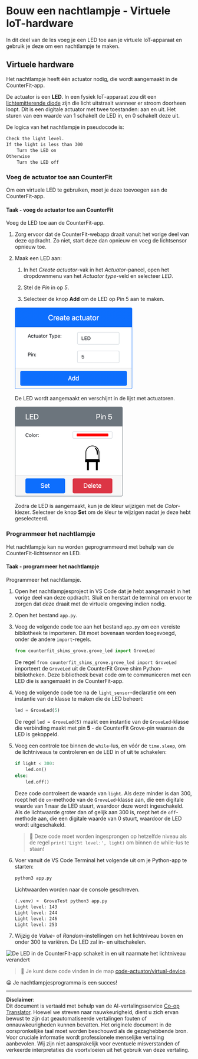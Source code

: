 <!--
CO_OP_TRANSLATOR_METADATA:
{
  "original_hash": "9c640f93263fd9adbfda920739e09feb",
  "translation_date": "2025-08-27T21:54:58+00:00",
  "source_file": "1-getting-started/lessons/3-sensors-and-actuators/virtual-device-actuator.md",
  "language_code": "nl"
}
-->
# Bouw een nachtlampje - Virtuele IoT-hardware

In dit deel van de les voeg je een LED toe aan je virtuele IoT-apparaat en gebruik je deze om een nachtlampje te maken.

## Virtuele hardware

Het nachtlampje heeft één actuator nodig, die wordt aangemaakt in de CounterFit-app.

De actuator is een **LED**. In een fysiek IoT-apparaat zou dit een [lichtemitterende diode](https://wikipedia.org/wiki/Light-emitting_diode) zijn die licht uitstraalt wanneer er stroom doorheen loopt. Dit is een digitale actuator met twee toestanden: aan en uit. Het sturen van een waarde van 1 schakelt de LED in, en 0 schakelt deze uit.

De logica van het nachtlampje in pseudocode is:

```output
Check the light level.
If the light is less than 300
    Turn the LED on
Otherwise
    Turn the LED off
```

### Voeg de actuator toe aan CounterFit

Om een virtuele LED te gebruiken, moet je deze toevoegen aan de CounterFit-app.

#### Taak - voeg de actuator toe aan CounterFit

Voeg de LED toe aan de CounterFit-app.

1. Zorg ervoor dat de CounterFit-webapp draait vanuit het vorige deel van deze opdracht. Zo niet, start deze dan opnieuw en voeg de lichtsensor opnieuw toe.

1. Maak een LED aan:

    1. In het *Create actuator*-vak in het *Actuator*-paneel, open het dropdownmenu van het *Actuator type*-veld en selecteer *LED*.

    1. Stel de *Pin* in op *5*.

    1. Selecteer de knop **Add** om de LED op Pin 5 aan te maken.

    ![De LED-instellingen](../../../../../translated_images/counterfit-create-led.ba9db1c9b8c622a635d6dfae5cdc4e70c2b250635bd4f0601c6cf0bd22b7ba46.nl.png)

    De LED wordt aangemaakt en verschijnt in de lijst met actuatoren.

    ![De aangemaakte LED](../../../../../translated_images/counterfit-led.c0ab02de6d256ad84d9bad4d67a7faa709f0ea83e410cfe9b5561ef0cef30b1c.nl.png)

    Zodra de LED is aangemaakt, kun je de kleur wijzigen met de *Color*-kiezer. Selecteer de knop **Set** om de kleur te wijzigen nadat je deze hebt geselecteerd.

### Programmeer het nachtlampje

Het nachtlampje kan nu worden geprogrammeerd met behulp van de CounterFit-lichtsensor en LED.

#### Taak - programmeer het nachtlampje

Programmeer het nachtlampje.

1. Open het nachtlampjesproject in VS Code dat je hebt aangemaakt in het vorige deel van deze opdracht. Sluit en herstart de terminal om ervoor te zorgen dat deze draait met de virtuele omgeving indien nodig.

1. Open het bestand `app.py`.

1. Voeg de volgende code toe aan het bestand `app.py` om een vereiste bibliotheek te importeren. Dit moet bovenaan worden toegevoegd, onder de andere `import`-regels.

    ```python
    from counterfit_shims_grove.grove_led import GroveLed
    ```

    De regel `from counterfit_shims_grove.grove_led import GroveLed` importeert de `GroveLed` uit de CounterFit Grove shim Python-bibliotheken. Deze bibliotheek bevat code om te communiceren met een LED die is aangemaakt in de CounterFit-app.

1. Voeg de volgende code toe na de `light_sensor`-declaratie om een instantie van de klasse te maken die de LED beheert:

    ```python
    led = GroveLed(5)
    ```

    De regel `led = GroveLed(5)` maakt een instantie van de `GroveLed`-klasse die verbinding maakt met pin **5** - de CounterFit Grove-pin waaraan de LED is gekoppeld.

1. Voeg een controle toe binnen de `while`-lus, en vóór de `time.sleep`, om de lichtniveaus te controleren en de LED in of uit te schakelen:

    ```python
    if light < 300:
        led.on()
    else:
        led.off()
    ```

    Deze code controleert de waarde van `light`. Als deze minder is dan 300, roept het de `on`-methode van de `GroveLed`-klasse aan, die een digitale waarde van 1 naar de LED stuurt, waardoor deze wordt ingeschakeld. Als de lichtwaarde groter dan of gelijk aan 300 is, roept het de `off`-methode aan, die een digitale waarde van 0 stuurt, waardoor de LED wordt uitgeschakeld.

    > 💁 Deze code moet worden ingesprongen op hetzelfde niveau als de regel `print('Light level:', light)` om binnen de while-lus te staan!

1. Voer vanuit de VS Code Terminal het volgende uit om je Python-app te starten:

    ```sh
    python3 app.py
    ```

    Lichtwaarden worden naar de console geschreven.

    ```output
    (.venv) ➜  GroveTest python3 app.py 
    Light level: 143
    Light level: 244
    Light level: 246
    Light level: 253
    ```

1. Wijzig de *Value*- of *Random*-instellingen om het lichtniveau boven en onder 300 te variëren. De LED zal in- en uitschakelen.

![De LED in de CounterFit-app schakelt in en uit naarmate het lichtniveau verandert](../../../../../images/virtual-device-running-assignment-1-1.gif)

> 💁 Je kunt deze code vinden in de map [code-actuator/virtual-device](../../../../../1-getting-started/lessons/3-sensors-and-actuators/code-actuator/virtual-device).

😀 Je nachtlampjesprogramma is een succes!

---

**Disclaimer**:  
Dit document is vertaald met behulp van de AI-vertalingsservice [Co-op Translator](https://github.com/Azure/co-op-translator). Hoewel we streven naar nauwkeurigheid, dient u zich ervan bewust te zijn dat geautomatiseerde vertalingen fouten of onnauwkeurigheden kunnen bevatten. Het originele document in de oorspronkelijke taal moet worden beschouwd als de gezaghebbende bron. Voor cruciale informatie wordt professionele menselijke vertaling aanbevolen. Wij zijn niet aansprakelijk voor eventuele misverstanden of verkeerde interpretaties die voortvloeien uit het gebruik van deze vertaling.
